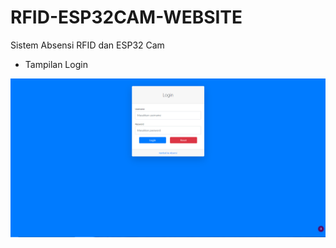 # RFID-ESP32CAM-WEBSITE
Sistem Absensi RFID dan ESP32 Cam


- Tampilan Login

![Img 1](image/login.png)